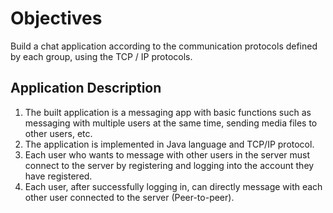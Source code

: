 # Objectives
Build a chat application according to the communication protocols defined by each group, using the TCP / IP  protocols.

<a id="getting-started"></a>

## Application Description
1. The built application is a messaging app with basic functions such as messaging with multiple users at the same time, sending media files to other users, etc.
2. The application is implemented in Java language and TCP/IP protocol.
3. Each user who wants to message with other users in the server must connect to the server by registering and logging into the account they have registered.
4. Each user, after successfully logging in, can directly message with each other user connected to the server (Peer-to-peer).
